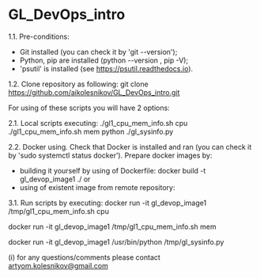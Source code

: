 # GL_DevOps_intro

1.1. Pre-conditions:
- Git installed (you can check it by 'git --version');
- Python, pip are installed (python --version , pip -V); 
- 'psutil' is installed (see https://psutil.readthedocs.io). 

1.2. Clone repository as following:
git clone https://github.com/aikolesnikov/GL_DevOps_intro.git


For using of these scripts you will have 2 options:

2.1. Local scripts executing: 
./gl1_cpu_mem_info.sh cpu 
./gl1_cpu_mem_info.sh mem 
python ./gl_sysinfo.py 

2.2. Docker using.
Check that Docker is installed and ran (you can check it by 'sudo systemctl status docker').
Prepare docker images by:
- building it yourself by using of Dockerfile:
docker build -t gl_devop_image1 ./
or
- using of existent image from remote repository:

3.1. Run scripts by executing:
docker run -it gl_devop_image1 /tmp/gl1_cpu_mem_info.sh cpu

docker run -it gl_devop_image1 /tmp/gl1_cpu_mem_info.sh mem

docker run -it gl_devop_image1 /usr/bin/python /tmp/gl_sysinfo.py


(i) for any questions/comments please contact artyom.kolesnikov@gmail.com

